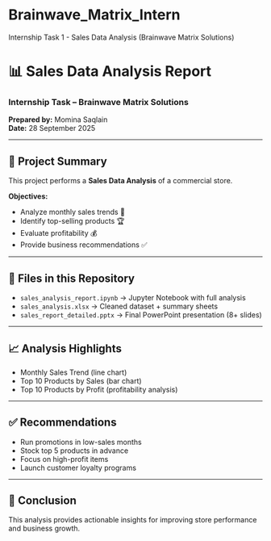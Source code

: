 # Brainwave_Matrix_Intern
Internship Task 1 - Sales Data Analysis (Brainwave Matrix Solutions)
# 📊 Sales Data Analysis Report
### Internship Task – Brainwave Matrix Solutions

**Prepared by:** Momina Saqlain  
**Date:** 28 September 2025  

---

## 🔎 Project Summary
This project performs a **Sales Data Analysis** of a commercial store.  

**Objectives:**
- Analyze monthly sales trends 📆  
- Identify top-selling products 🏆  
- Evaluate profitability 💰  
- Provide business recommendations ✅  

---

## 📂 Files in this Repository
- `sales_analysis_report.ipynb` → Jupyter Notebook with full analysis  
- `sales_analysis.xlsx` → Cleaned dataset + summary sheets  
- `sales_report_detailed.pptx` → Final PowerPoint presentation (8+ slides)

---

## 📈 Analysis Highlights
- Monthly Sales Trend (line chart)  
- Top 10 Products by Sales (bar chart)  
- Top 10 Products by Profit (profitability analysis)  

---

## ✅ Recommendations
- Run promotions in low-sales months  
- Stock top 5 products in advance  
- Focus on high-profit items  
- Launch customer loyalty programs  

---

## 🎯 Conclusion
This analysis provides actionable insights for improving store performance and business growth.
